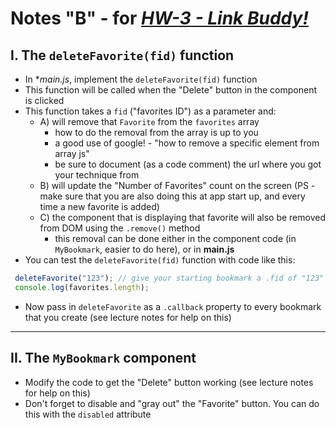 # Notes "B" - for [*HW-3 - Link Buddy!*](hw-3.md)


## I. The `deleteFavorite(fid)` function

- In **main.js*, implement the `deleteFavorite(fid)` function
- This function will be called when the "Delete" button in the component is clicked
- This function takes a `fid` ("favorites ID") as a parameter and:
  - A) will remove that `Favorite` from the `favorites` array
      - how to do the removal from the array is up to you 
      - a good use of google! - "how to remove a specific element from array js"
      - be sure to document (as a code comment) the url where you got your technique from 
  - B) will update the "Number of Favorites" count on the screen (PS - make sure that you are also doing this at app start up, and every time a new favorite is added)
  - C) the component that is displaying that favorite will also be removed from DOM using the `.remove()` method
      - this removal can be done either in the component code (in `MyBookmark`, easier to do here), or in **main.js**
- You can test the `deleteFavorite(fid)` function with code like this:

```js
 deleteFavorite("123"); // give your starting bookmark a .fid of "123"
 console.log(favorites.length);
```

- Now pass in `deleteFavorite` as a `.callback` property to every bookmark that you create (see lecture notes for help on this)

<hr>

## II. The `MyBookmark` component
- Modify the code to get the "Delete" button working (see lecture notes for help on this)
- Don't forget to disable and "gray out" the "Favorite" button. You can do this with the `disabled` attribute
